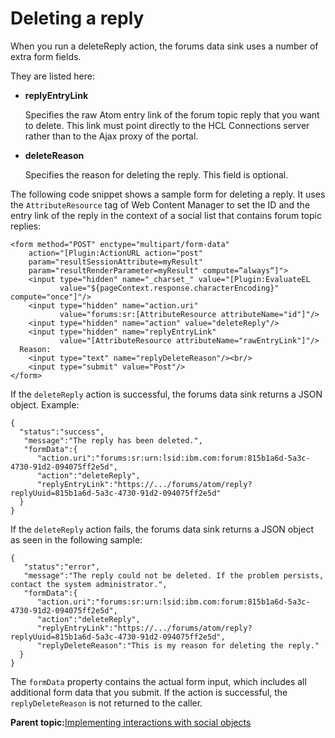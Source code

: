 # Deleting a reply 

When you run a deleteReply action, the forums data sink uses a number of extra form fields.

They are listed here:

-   **replyEntryLink**

    Specifies the raw Atom entry link of the forum topic reply that you want to delete. This link must point directly to the HCL Connections server rather than to the Ajax proxy of the portal.

-   **deleteReason**

    Specifies the reason for deleting the reply. This field is optional.


The following code snippet shows a sample form for deleting a reply. It uses the `AttributeResource` tag of Web Content Manager to set the ID and the entry link of the reply in the context of a social list that contains forum topic replies:

```
<form method="POST" enctype="multipart/form-data" 
    action="[Plugin:ActionURL action="post" 
    param="resultSessionAttribute=myResult" 
    param="resultRenderParameter=myResult" compute=“always“]">    
    <input type="hidden" name="_charset_" value="[Plugin:EvaluateEL 
           value="${pageContext.response.characterEncoding}" compute="once"]"/>    
    <input type="hidden" name="action.uri" 
           value="forums:sr:[AttributeResource attributeName="id"]"/>
    <input type="hidden" name="action" value="deleteReply"/>
    <input type="hidden" name="replyEntryLink" 
           value="[AttributeResource attributeName="rawEntryLink"]"/>    
  Reason: 
    <input type="text" name="replyDeleteReason"/><br/>    
    <input type="submit" value="Post"/>
</form>
```

If the `deleteReply` action is successful, the forums data sink returns a JSON object. Example:

```
{
  "status":"success",
   "message":"The reply has been deleted.",
   "formData":{
      "action.uri":"forums:sr:urn:lsid:ibm.com:forum:815b1a6d-5a3c-4730-91d2-094075ff2e5d",
      "action":"deleteReply",               
      "replyEntryLink":"https://.../forums/atom/reply?replyUuid=815b1a6d-5a3c-4730-91d2-094075ff2e5d"
  }
}

```

If the `deleteReply` action fails, the forums data sink returns a JSON object as seen in the following sample:

```
{
   "status":"error",  
   "message":"The reply could not be deleted. If the problem persists, contact the system administrator.", 
   "formData":{
      "action.uri":"forums:sr:urn:lsid:ibm.com:forum:815b1a6d-5a3c-4730-91d2-094075ff2e5d",
      "action":"deleteReply",
      "replyEntryLink":"https://.../forums/atom/reply?replyUuid=815b1a6d-5a3c-4730-91d2-094075ff2e5d", 
      "replyDeleteReason":"This is my reason for deleting the reply."
  }
}
```

The `formData` property contains the actual form input, which includes all additional form data that you submit. If the action is successful, the `replyDeleteReason` is not returned to the caller.

**Parent topic:**[Implementing interactions with social objects ](../wcm/wcm_dev_impl_intrax_soc_objects.md)

